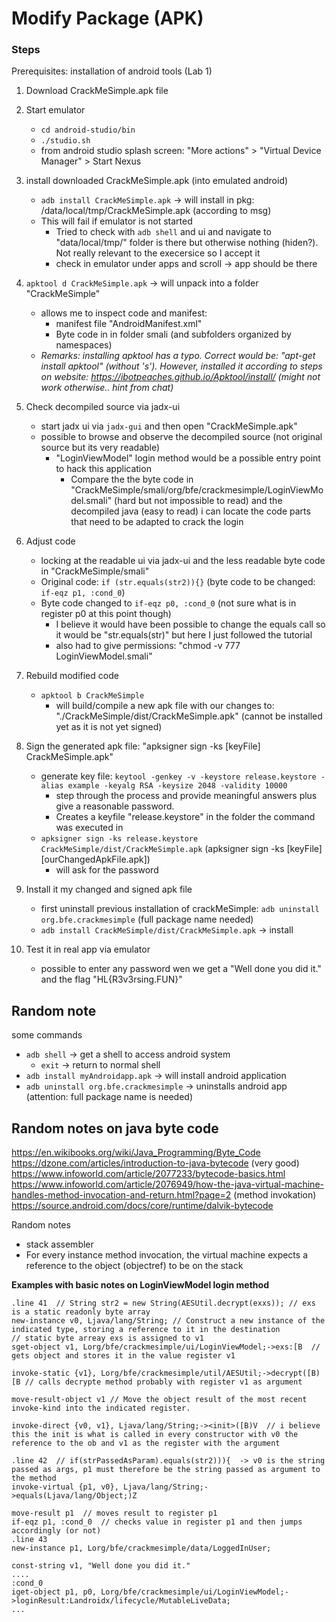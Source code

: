 # Modify Package (APK)

### Steps

Prerequisites: installation of android tools (Lab 1)

1. Download CrackMeSimple.apk file
2. Start emulator
    - `cd android-studio/bin`
    - `./studio.sh`
    - from android studio splash screen: "More actions" > "Virtual Device Manager" >  Start Nexus

3. install downloaded CrackMeSimple.apk (into emulated android)
    - `adb install CrackMeSimple.apk` -> will install in pkg: /data/local/tmp/CrackMeSimple.apk (according to msg)
    - This will fail if emulator is not started
        - Tried to check with `adb shell` and ui and navigate to "data/local/tmp/" folder is there but otherwise nothing (hiden?). Not really relevant to the execersice so I accept it
        - check in emulator under apps and scroll -> app should be there

4. `apktool d CrackMeSimple.apk` -> will unpack into a folder "CrackMeSimple"
    - allows me to inspect code and manifest: 
        -  manifest file "AndroidManifest.xml"
        - Byte code in in folder smali (and subfolders organized by namespaces)
    - *Remarks: installing apktool has a typo. Correct would be: "apt-get install apktool" (without 's'). However, installed it according to steps on website: https://ibotpeaches.github.io/Apktool/install/  (might not work otherwise.. hint from chat)*


5. Check decompiled source via jadx-ui
    - start jadx ui via `jadx-gui` and then open "CrackMeSimple.apk"
    - possible to browse and observe the decompiled source (not original source but its very readable)
        - "LoginViewModel" login method would be a possible entry point to hack this application
            - Compare the the byte code in "CrackMeSimple/smali/org/bfe/crackmesimple/LoginViewModel.smali" (hard but not impossible to read) and the decompiled java (easy to read) i can locate the code parts that need to be adapted to crack the login 

6. Adjust code
    - locking at the readable ui via jadx-ui and the less readable byte code in "CrackMeSimple/smali" 
    - Original code: `if (str.equals(str2)){}`   (byte code to be changed: `if-eqz p1, :cond_0`)
    - Byte code changed to `if-eqz p0, :cond_0`   (not sure what is in register p0 at this point though)
        - I believe it would have been possible to change the equals call so it would be "str.equals(str)" but here I just followed the tutorial
        - also had to give permissions: "chmod -v 777 LoginViewModel.smali"

7. Rebuild modified code
    - `apktool b CrackMeSimple`
        - will build/compile a new apk file with our changes to: "./CrackMeSimple/dist/CrackMeSimple.apk" (cannot be installed yet as it is not yet signed)
      

8. Sign the generated apk file: "apksigner sign -ks [keyFile] CrackMeSimple.apk"
    - generate key file: `keytool -genkey -v -keystore release.keystore -alias example -keyalg RSA -keysize 2048 -validity 10000`
        - step through the process and provide meaningful answers plus give a reasonable password. 
        - Creates a keyfile "release.keystore" in the folder the command was executed in
    - `apksigner sign -ks release.keystore CrackMeSimple/dist/CrackMeSimple.apk`  (apksigner sign -ks [keyFile] [ourChangedApkFile.apk])
        - will ask for the password

9. Install it my changed and signed apk file
    - first uninstall previous installation of crackMeSimple: `adb uninstall org.bfe.crackmesimple` (full package name needed)
    - `adb install CrackMeSimple/dist/CrackMeSimple.apk` -> install

10. Test it in real app via emulator
    - possible to enter any password wen we get a "Well done you did it." and the flag "HL{R3v3rsing.FUN}"

## Random note
some commands
- `adb shell` ->  get a shell to access android system
    - `exit` -> return to normal shell
- `adb install myAndroidapp.apk` -> will install android application
- `adb uninstall org.bfe.crackmesimple` -> uninstalls android app (attention: full package name is needed)
## Random notes on java byte code
https://en.wikibooks.org/wiki/Java_Programming/Byte_Code 
https://dzone.com/articles/introduction-to-java-bytecode  (very good)
https://www.infoworld.com/article/2077233/bytecode-basics.html
https://www.infoworld.com/article/2076949/how-the-java-virtual-machine-handles-method-invocation-and-return.html?page=2 (method invokation)
https://source.android.com/docs/core/runtime/dalvik-bytecode

Random notes
- stack assembler
- For every instance method invocation, the virtual machine expects a reference to the object (objectref) to be on the stack


**Examples with basic notes on LoginViewModel login method**
```
.line 41  // String str2 = new String(AESUtil.decrypt(exxs)); // exs is a static readonly byte array
new-instance v0, Ljava/lang/String; // Construct a new instance of the indicated type, storing a reference to it in the destination
// static byte arreay exs is assigned to v1
sget-object v1, Lorg/bfe/crackmesimple/ui/LoginViewModel;->exs:[B  // gets object and stores it in the value register v1

invoke-static {v1}, Lorg/bfe/crackmesimple/util/AESUtil;->decrypt([B)[B // calls decrypte method probably with register v1 as argument

move-result-object v1 // Move the object result of the most recent invoke-kind into the indicated register.

invoke-direct {v0, v1}, Ljava/lang/String;-><init>([B)V  // i believe this the init is what is called in every constructor with v0 the reference to the ob and v1 as the register with the argument

.line 42  // if(strPassedAsParam).equals(str2))){  -> v0 is the string passed as args, p1 must therefore be the string passed as argument to the method
invoke-virtual {p1, v0}, Ljava/lang/String;->equals(Ljava/lang/Object;)Z

move-result p1  // moves result to register p1
if-eqz p1, :cond_0  // checks value in register p1 and then jumps accordingly (or not)
.line 43
new-instance p1, Lorg/bfe/crackmesimple/data/LoggedInUser;

const-string v1, "Well done you did it."
....
:cond_0
iget-object p1, p0, Lorg/bfe/crackmesimple/ui/LoginViewModel;->loginResult:Landroidx/lifecycle/MutableLiveData;
...

```